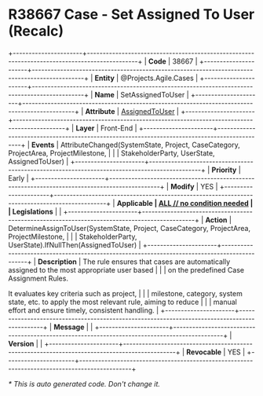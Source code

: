 ﻿---
erp.type: front-end-business-rule
erp.entity: Projects.Agile.Cases
---

# R38667 Case - Set Assigned To User (Recalc)
+----------------------+----------------------------------------------------------------------------------------------+
| **Code**             | 38667                                                                                        |
+----------------------+----------------------------------------------------------------------------------------------+
| **Entity**           | @Projects.Agile.Cases                                                                        |
+----------------------+----------------------------------------------------------------------------------------------+
| **Name**             | SetAssignedToUser                                                                            |
+----------------------+----------------------------------------------------------------------------------------------+
| **Attribute**        | [AssignedToUser](../entities/Projects.Agile.Cases.md#assignedtouser)                         |
+----------------------+----------------------------------------------------------------------------------------------+
| **Layer**            | Front-End                                                                                    |
+----------------------+----------------------------------------------------------------------------------------------+
| **Events**           | AttributeChanged(SystemState, Project, CaseCategory, ProjectArea, ProjectMilestone,          |
|                      | StakeholderParty, UserState, AssignedToUser)                                                 |
+----------------------+----------------------------------------------------------------------------------------------+
| **Priority**         | Early                                                                                        |
+----------------------+----------------------------------------------------------------------------------------------+
| **Modify**           | YES                                                                                          |
+----------------------+----------------------------------------------------------------------------------------------+
| **Applicable         | [ALL // no condition needed](xref:applicable-legislations)                                   |
| Legislations**       |                                                                                              |
+----------------------+----------------------------------------------------------------------------------------------+
| **Action**           | DetermineAssignToUser(SystemState, Project, CaseCategory, ProjectArea, ProjectMilestone,     |
|                      | StakeholderParty, UserState).IfNullThen(AssignedToUser)                                      |
+----------------------+----------------------------------------------------------------------------------------------+
| **Description**      | The rule ensures that cases are automatically assigned to the most appropriate user based    |
|                      | on the predefined Case Assignment Rules.

It evaluates key criteria such as project,         |
|                      | milestone, category, system state, etc. to apply the most relevant rule, aiming to reduce    |
|                      | manual effort and ensure timely, consistent handling.                                        |
+----------------------+----------------------------------------------------------------------------------------------+
| **Message**          |                                                                                              |
+----------------------+----------------------------------------------------------------------------------------------+
| **Version**          |                                                                                              |
+----------------------+----------------------------------------------------------------------------------------------+
| **Revocable**        | YES                                                                                          |
+----------------------+----------------------------------------------------------------------------------------------+

*\* This is auto generated code. Don't change it.*
